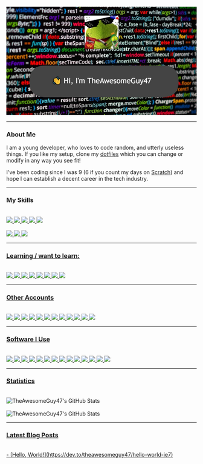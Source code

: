 ![Hi, I'm TheAwesomeGuy47](/assets/opening-github-profile.jpg)
<br />


---

### About Me

I am a young developer, who loves to code random, and utterly useless things. If you like my setup, clone my [dotfiles](https://github.com/theawesomeguy47/dotfiles) which you can change or modify in any way you see fit!

I've been coding since I was 9 (6 if you count my days on [Scratch](https://scratch.mit.edu)) and hope I can establish a decent career in the tech industry.

---

### My Skills
<br />
<a href="https://java.com"><img src="https://img.shields.io/badge/Java-ED8B00?style=for-the-badge&logo=java&logoColor=white">
<a href="https://python.org"><img src="https://img.shields.io/badge/python-3670A0?style=for-the-badge&logo=python&logoColor=ffdd54">
<a href="https://www.gnu.org/software/bash/"><img src="https://img.shields.io/badge/shell_script-%23121011.svg?style=for-the-badge&logo=gnu-bash&logoColor=white">
<a href="https://git-scm.com"><img src="https://img.shields.io/badge/git-%23F05033.svg?style=for-the-badge&logo=git&logoColor=white">
<a href="https://kernel.org"><img src="https://img.shields.io/badge/Linux-FCC624?style=for-the-badge&logo=linux&logoColor=black">
<br />
<br />
<a href="https://en.wikipedia.org/wiki/JavaScript"><img src="https://img.shields.io/badge/javascript-%23323330.svg?style=for-the-badge&logo=javascript&logoColor=%23F7DF1E">
<a href="https://en.wikipedia.org/wiki/HTML5"><img src="https://img.shields.io/badge/html5-%23E34F26.svg?style=for-the-badge&logo=html5&logoColor=white">
<a href="https://en.wikipedia.org/wiki/CSS"><img src="https://img.shields.io/badge/css3-%231572B6.svg?style=for-the-badge&logo=css3&logoColor=white">

---  

### Learning / want to learn:
<br />
<a href="https://en.wikipedia.org/wiki/C_(programming language)"><img src="https://img.shields.io/badge/c-%2300599C.svg?style=for-the-badge&logo=c&logoColor=white">
<a href="https://dotnet.microsoft.com/en-gb/languages/csharp"><img src="https://img.shields.io/badge/c%23-%23239120.svg?style=for-the-badge&logo=c-sharp&logoColor=white"> 
<a href="https://isocpp.org"><img src="https://img.shields.io/badge/c++-%2300599C.svg?style=for-the-badge&logo=c%2B%2B&logoColor=white">
<a href="https://go.dev"><img src="https://img.shields.io/badge/go-%2300ADD8.svg?style=for-the-badge&logo=go&logoColor=white">
<a href="https://kotlinlang.org"><img src="https://img.shields.io/badge/kotlin-%230095D5.svg?style=for-the-badge&logo=kotlin&logoColor=white">
<a href="https://lua.org"><img src="https://img.shields.io/badge/lua-%232C2D72.svg?style=for-the-badge&logo=lua&logoColor=white">
<a href="https://rust-lang.org"><img src="https://img.shields.io/badge/rust-%23000000.svg?style=for-the-badge&logo=rust&logoColor=white">
<a href="https://typescriptlang.org"><img src="https://img.shields.io/badge/typescript-%23007ACC.svg?style=for-the-badge&logo=typescript&logoColor=white">

---

### Other Accounts
<br />
<a href="https://twitter.com/TheAwesomeGuy47"><img src="https://img.shields.io/badge/Twitter-1DA1F2?style=for-the-badge&logo=twitter&logoColor=white">
<a href="https://gitlab.com/TheAwesomeGuy47"><img src="https://img.shields.io/badge/gitlab-%23181717.svg?style=for-the-badge&logo=gitlab&logoColor=white">
<a href="https://dev.to/TheAwesomeGuy47"><img src="https://img.shields.io/badge/dev.to-0A0A0A?style=for-the-badge&logo=dev.to&logoColor=white">
<a href="https://theawesomeguy47.itch.io"><img src="https://img.shields.io/badge/Itch-%23FF0B34.svg?style=for-the-badge&logo=Itch.io&logoColor=white">
<a href="https://steamcommunity.com/profiles/76561198843253726"><img src="https://img.shields.io/badge/steam-%23000000.svg?style=for-the-badge&logo=steam&logoColor=white">
<a href="https://reddit.com/u/thatkermitguy"><img src="https://img.shields.io/badge/Reddit-FF4500?style=for-the-badge&logo=reddit&logoColor=white">
<a href="https://discord.io/kermito"><img src="https://img.shields.io/badge/Kermit's%20Hangout-%237289DA.svg?style=for-the-badge&logo=discord&logoColor=white">
<a href="mailto:thatkermitguy@gmail.com"><img src="https://img.shields.io/badge/Gmail-D14836?style=for-the-badge&logo=gmail&logoColor=white">
<a href="http://live.xbox.com/Profile?Gamertag=TheAwesomeGuy47"><img src="https://img.shields.io/badge/TheAwesomeGuy47-%23107C10.svg?style=for-the-badge&logo=Xbox&logoColor=white">
<a href="https://www.youtube.com/channel/UCTOmjfJv6MucZ3uPEcKjNYQ"><img src="https://img.shields.io/badge/TheAwesomeGuy47-%23FF0000.svg?style=for-the-badge&logo=YouTube&logoColor=white">
<a href="https://replit.com/@TheAwesomeGuy47"><img src="https://img.shields.io/badge/Repl.it-%230D101E.svg?style=for-the-badge&logo=replit&logoColor=white">
<a href="https://codepen.io/theawesomeguy47"><img src="https://img.shields.io/badge/Codepen-000000?style=for-the-badge&logo=codepen&logoColor=white">
  
---
  
### Software I Use
<br />
<a href="https://archlinux.org"><img src="https://img.shields.io/badge/Arch%20Linux-1793D1?logo=arch-linux&logoColor=fff&style=for-the-badge">
<a href="https://android.com"><img src="https://img.shields.io/badge/Android-3DDC84?style=for-the-badge&logo=android&logoColor=white">
<a href="https://microsoft.com/en-gb/windows"><img src="https://img.shields.io/badge/Windows-0078D6?style=for-the-badge&logo=windows&logoColor=white">
<a href="https://trello.com"><img src="https://img.shields.io/badge/Trello-%23026AA7.svg?style=for-the-badge&logo=Trello&logoColor=white">
<a href="https://vim.org"><img src="https://img.shields.io/badge/VIM-%2311AB00.svg?style=for-the-badge&logo=vim&logoColor=white">
<a href="https://code.visualstudio.com"><img src="https://img.shields.io/badge/Visual%20Studio%20Code-0078d7.svg?style=for-the-badge&logo=visual-studio-code&logoColor=white">
<a href="https://emacs.org"><img src="https://img.shields.io/badge/Emacs-%237F5AB6.svg?&style=for-the-badge&logo=gnu-emacs&logoColor=white">
<a href="https://jetbrains.com/idea"><img src="https://img.shields.io/badge/IntelliJIDEA-000000.svg?style=for-the-badge&logo=intellij-idea&logoColor=white">
<a href="https://neovim.io"><img src="https://img.shields.io/badge/NeoVim-%2357A143.svg?&style=for-the-badge&logo=neovim&logoColor=white">
<a href="https://eclipse.org"><img src="https://img.shields.io/badge/Eclipse-FE7A16.svg?style=for-the-badge&logo=Eclipse&logoColor=white">
<a href="https://atom.io"><img src="https://img.shields.io/badge/Atom-%2366595C.svg?style=for-the-badge&logo=atom&logoColor=white">
<a href="https://developer.android.com/studio"><img src="https://img.shields.io/badge/Android%20Studio-3DDC84.svg?style=for-the-badge&logo=android-studio&logoColor=white">
<a href="https://visualstudio.microsoft.com"><img src="https://img.shields.io/badge/Visual%20Studio-5C2D91.svg?style=for-the-badge&logo=visual-studio&logoColor=white">
<a href="https://sublimetext.com"><img src="https://img.shields.io/badge/sublime_text-%23575757.svg?style=for-the-badge&logo=sublime-text&logoColor=important">
  
---

### Statistics
<br />
<img align="left" alt="TheAwesomeGuy47's GitHub Stats" src="https://github-readme-stats-beta-one-23.vercel.app/api?username=TheAwesomeGuy47&show_icons=true&theme=tokyonight" />
<br />
<br />
<img align="left" alt="TheAwesomeGuy47's GitHub Stats" src="https://github-readme-stats-beta-one-23.vercel.app/api/top-langs?username=TheAwesomeGuy47&layout=compact" />
<br />

---

### Latest Blog Posts
<br />
<!-- BLOG-POST-LIST:START -->
- [Hello, World!](https://dev.to/theawesomeguy47/hello-world-ie7)
<!-- BLOG-POST-LIST:END -->
